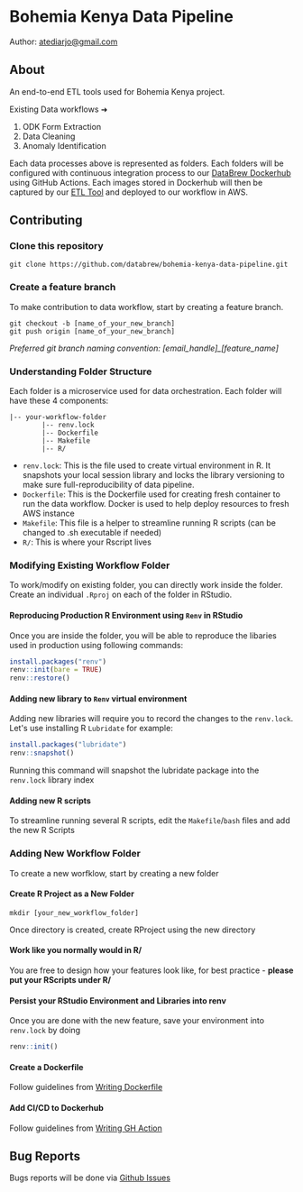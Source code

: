 # Bohemia Kenya Data Pipeline
Author: atediarjo@gmail.com

## About
An end-to-end ETL tools used for Bohemia Kenya project. 

Existing Data workflows ➜
1. ODK Form Extraction
2. Data Cleaning
3. Anomaly Identification

Each data processes above is represented as folders. Each folders will be configured with continuous integration process to our [DataBrew Dockerhub](https://hub.docker.com/search?q=databrewllc) using GitHub Actions. Each images stored in Dockerhub will then be captured by our [ETL Tool](https://github.com/databrew/ecs-data-workflow/tree/main) and deployed to our workflow in AWS.

## Contributing

### Clone this repository
```
git clone https://github.com/databrew/bohemia-kenya-data-pipeline.git
```

### Create a feature branch
To make contribution to data workflow, start by creating a feature branch. 
```
git checkout -b [name_of_your_new_branch]
git push origin [name_of_your_new_branch]
```
*Preferred git branch naming convention: [email_handle]_[feature_name]*

### Understanding Folder Structure
Each folder is a microservice used for data orchestration. Each folder will have these 4 components:
```
|-- your-workflow-folder
        |-- renv.lock
        |-- Dockerfile
        |-- Makefile
        |-- R/
```
- `renv.lock`: This is the file used to create virtual environment in R. It snapshots your local session library and locks the library versioning to make sure full-reproducibility of data pipeline.
- `Dockerfile`: This is the Dockerfile used for creating fresh container to run the data workflow. Docker is used to help deploy resources to fresh AWS instance
- `Makefile`: This file is a helper to streamline running R scripts (can be changed to .sh executable if needed)
- `R/`: This is where your Rscript lives

### Modifying Existing Workflow Folder

To work/modify on existing folder, you can directly work inside the folder. Create an individual `.Rproj` on each of the folder in RStudio. 

#### Reproducing Production R Environment using `Renv` in RStudio
Once you are inside the folder, you will be able to reproduce the libaries used in production using following commands:

```R
install.packages("renv")
renv::init(bare = TRUE)
renv::restore()
```

#### Adding new library to `Renv` virtual environment
Adding new libraries will require you to record the changes to the `renv.lock`. Let's use installing R `Lubridate` for example:

```R
install.packages("lubridate")
renv::snapshot()
```

Running this command will snapshot the lubridate package into the `renv.lock` library index

#### Adding new R scripts
To streamline running several R scripts, edit the `Makefile`/`bash` files and add the new R Scripts

### Adding New Workflow Folder
To create a new worfklow, start by creating a new folder

#### Create **R Project** as a New Folder
```
mkdir [your_new_workflow_folder]
```
Once directory is created, create RProject using the new directory

#### Work like you normally would in R/
You are free to design how your features look like, for best practice - **please put your RScripts under R/**

#### Persist your RStudio Environment and Libraries into renv
Once you are done with the new feature, save your environment into `renv.lock` by doing
```R
renv::init()
```

#### Create a Dockerfile
Follow guidelines from [Writing Dockerfile](docs/writing_dockerfile_guideline.md)

#### Add CI/CD to Dockerhub
Follow guidelines from [Writing GH Action](docs/writing_gh_actions_guideline.md)


## Bug Reports
Bugs reports will be done via [Github Issues](https://github.com/databrew/bohemia-kenya-data-pipeline/issues)
